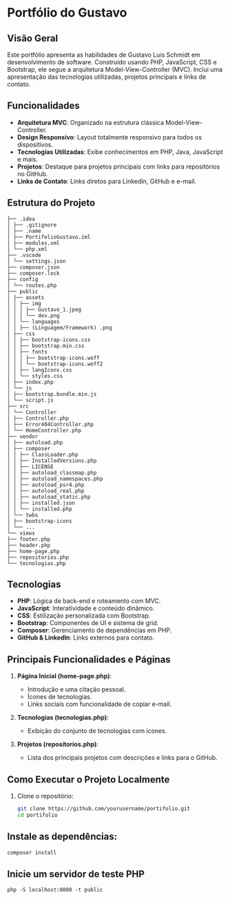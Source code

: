 # Portfólio do Gustavo

## Visão Geral

Este portfólio apresenta as habilidades de Gustavo Luis Schmidt em desenvolvimento de software. Construído usando PHP, JavaScript, CSS e Bootstrap, ele segue a arquitetura Model-View-Controller (MVC). Inclui uma apresentação das tecnologias utilizadas, projetos principais e links de contato.

## Funcionalidades

- **Arquitetura MVC**: Organizado na estrutura clássica Model-View-Controller.
- **Design Responsivo**: Layout totalmente responsivo para todos os dispositivos.
- **Tecnologias Utilizadas**: Exibe conhecimentos em PHP, Java, JavaScript e mais.
- **Projetos**: Destaque para projetos principais com links para repositórios no GitHub.
- **Links de Contato**: Links diretos para LinkedIn, GitHub e e-mail.

## Estrutura do Projeto

```
├── .idea
│ ├── .gitignore
│ ├── .name
│ ├── PortifolioGustavo.iml
│ ├── modules.xml
│ └── php.xml
├── .vscode
│ └── settings.json
├── composer.json
├── composer.lock
├── config
│ └── routes.php
├── public
│ ├── assets
│ │ ├── img
│ │ │ ├── Gustavo_1.jpeg
│ │ │ └── dev.png
│ │ └── languages
│ │ ├── (Linguagem/Framework) .png
│ ├── css
│ │ ├── bootstrap-icons.css
│ │ ├── bootstrap.min.css
│ │ ├── fonts
│ │ │ ├── bootstrap-icons.woff
│ │ │ └── bootstrap-icons.woff2
│ │ ├── langIcons.css
│ │ └── styles.css
│ ├── index.php
│ └── js
│ ├── bootstrap.bundle.min.js
│ └── script.js
├── src
│ └── Controller
│ ├── Controller.php
│ ├── Error404Controller.php
│ └── HomeController.php
├── vendor
│ ├── autoload.php
│ ├── composer
│ │ ├── ClassLoader.php
│ │ ├── InstalledVersions.php
│ │ ├── LICENSE
│ │ ├── autoload_classmap.php
│ │ ├── autoload_namespaces.php
│ │ ├── autoload_psr4.php
│ │ ├── autoload_real.php
│ │ ├── autoload_static.php
│ │ ├── installed.json
│ │ └── installed.php
│ └── twbs
│ ├── bootstrap-icons
│ └── ...
└── views
├── footer.php
├── header.php
├── home-page.php
├── repositorios.php
└── tecnologias.php
```

## Tecnologias

- **PHP**: Lógica de back-end e roteamento com MVC.
- **JavaScript**: Interatividade e conteúdo dinâmico.
- **CSS**: Estilização personalizada com Bootstrap.
- **Bootstrap**: Componentes de UI e sistema de grid.
- **Composer**: Gerenciamento de dependências em PHP.
- **GitHub & LinkedIn**: Links externos para contato.

## Principais Funcionalidades e Páginas

1. **Página Inicial (home-page.php)**:

   - Introdução e uma citação pessoal.
   - Ícones de tecnologias.
   - Links sociais com funcionalidade de copiar e-mail.

2. **Tecnologias (tecnologias.php)**:

   - Exibição do conjunto de tecnologias com ícones.

3. **Projetos (repositorios.php)**:
   - Lista dos principais projetos com descrições e links para o GitHub.

## Como Executar o Projeto Localmente

1. Clone o repositório:
   ```bash
   git clone https://github.com/yourusername/portifolio.git
   cd portifolio
   ```

## Instale as dependências:

```bash
composer install
```

## Inicie um servidor de teste PHP

```
php -S localhost:8000 -t public
```
